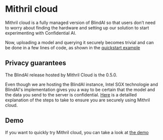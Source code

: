 # Mithril cloud

Mithril cloud is a fully managed version of BlindAI so that users don’t need to worry about finding the hardware and setting up our solution to start experimenting with Confidential AI.

Now, uploading a model and querying it securely becomes trivial and can be done in a few lines of code, as shown in the [quickstart example](quick-start.md)

## Privacy guarantees

The BlindAI release hosted by Mithril Cloud is the 0.5.0.

Even though we are hosting the BlindAI instance, Intel SGX technologie and BlindAI's implementation gives you a way to be certain that the model and the data you send to the server is confidential. [Here](main-concepts/privacy.md) is a detailled explanation of the steps to take to ensure you are securely using Mithril cloud.

## Demo

If you want to quickly try Mithril cloud, you can take a look at [the demo](https://cloud.mithrilsecurity.io/demo)
